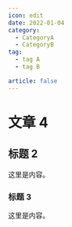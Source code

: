 ```yaml
---
icon: edit
date: 2022-01-04
category:
  - CategoryA
  - CategoryB
tag:
  - tag A
  - tag B

article: false
---
```


# 文章 4

## 标题 2

这里是内容。

### 标题 3

这里是内容。
